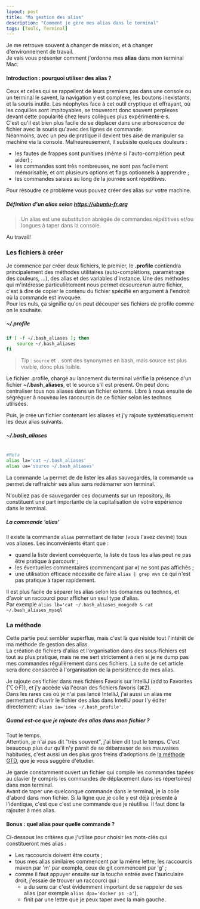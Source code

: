 ```yaml
---
layout: post
title: "Ma gestion des alias"
description: "Comment je gère mes alias dans le terminal"
tags: [Tools, Terminal]
---
```


Je me retrouve souvent à changer de mission, et à changer d'environnement de travail.    
Je vais vous présenter comment j'ordonne mes **alias** dans mon terminal Mac.    

#### Introduction : pourquoi utiliser des alias ?

Ceux et celles qui se rappellent de leurs premiers pas dans une console ou un terminal le savent, la navigation y est complexe, 
les boutons inexistants, et la souris inutile. Les néophytes face à cet outil cryptique et effrayant, où les coquilles 
sont impitoyables, se trouveront donc souvent perplexes devant cette popularité chez leurs collègues plus expérimenté·e·s.      
C'est qu'il est bien plus facile de se déplacer dans une arborescence de fichier avec la souris qu'avec des 
lignes de commande.     
Néanmoins, avec un peu de pratique il devient très aisé de manipuler sa machine via la console. Malheureusement, il subsiste
quelques douleurs :    
* les fautes de frappes sont punitives (même si l'auto-complétion peut aider) ;
* les commandes sont très nombreuses, ne sont pas facilement mémorisable, et ont plusieurs options et flags optionnels à apprendre ;
* les commandes saisies au long de la journée sont répétitives.   
 
 
Pour résoudre ce problème vous pouvez créer des alias sur votre machine.


##### Définition d'un alias selon https://ubuntu-fr.org

> Un alias est une substitution abrégée de commandes répétitives et/ou longues à taper dans la console. 


Au travail!

### Les fichiers à créer

Je commence par créer deux fichiers, le premier, le **.profile** contiendra principalement des méthodes utilitaires
(auto-complétions, paramètrage des couleurs, ...), des alias et des variables d'instance. 
Une des méthodes qui m'intéresse particuliètement nous permet de*sourcer*un autre fichier, c'est à dire
de copier le contenu du fichier spécifié en argument à l'endroit où la commande est invoquée.    
Pour les nuls, ça signifie qu'on peut découper ses fichiers de profile comme on le souhaite. 

##### ~/.profile
```Bash
if [ -f ~/.bash_aliases ]; then
    source ~/.bash_aliases
fi
```
> Tip : ```source``` et ```.``` sont des synonymes en bash, mais source est plus visible, donc plus lisible.


Le fichier .profile, chargé au lancement du terminal vérifie la présence d'un fichier **~/.bash_aliases**, et le source
s'il est présent. On peut donc centraliser tous nos aliases dans un fichier externe. Libre à nous ensuite de ségréguer
à nouveau les raccourcis de ce fichier selon les technos utilisées.
  
Puis, je crée un fichier contenant les aliases et j'y rajoute systématiquement les deux alias suivants. 

##### ~/.bash_aliases
```Bash

#Meta
alias la='cat ~/.bash_aliases'
alias ua='source ~/.bash_aliases'
``` 
La commande ```la``` permet de de lister les alias sauvegardés, la commande ```ua``` permet de raffraichir ses alias 
sans redémarrer son terminal.   

N'oubliez pas de sauvegarder ces documents sur un repository, ils constituent une part importante de la capitalisation
de votre expérience dans le terminal.

##### La commande 'alias'
 
Il existe la commande ```alias``` permettant de lister (vous l'avez deviné) tous vos aliases. 
Les inconvénients étant que :  
* quand la liste  devient conséquente, la liste de tous les alias peut ne pas être pratique à parcourir ;
* les éventuelles commentaires (commençant par ```#```) ne sont pas affichés ;    
* une utilisation efficace nécessite de faire ```alias | grep mvn``` ce qui n'est pas pratique à taper rapidement.    
  
Il est plus facile de séparer les alias selon les domaines ou technos, et d'avoir un raccourci pour afficher un seul 
type d'alias.    
Par exemple ```alias lb='cat ~/.bash_aliases_mongodb & cat ~/.bash_aliases_mysql```   

### La méthode

Cette partie peut sembler superflue, mais c'est là que réside tout l'intérêt de ma méthode de gestion des alias.      
La création de fichiers d'alias et l'organisation dans des sous-fichiers est tout au plus pratique, mais ne me sert 
strictement à rien si je ne dump pas mes commandes régulièrement dans ces fichiers. La suite de cet article sera donc 
consacrée à l'organisation de la persistence de mes alias.
       
Je rajoute ces fichier dans mes fichiers Favoris sur IntelliJ (add to Favorites (⌥⇧F)), 
et j'y accède via l'écran des fichiers favoris (⌘2).          
Dans les rares cas où je n'ai pas lancé IntelliJ, j'ai aussi un alias me permettant d'ouvrir
le fichier des alias dans IntelliJ pour l'y éditer directement: ```alias ia='idea ~/.bash_profile'```. 


##### Quand est-ce que je rajoute des alias dans mon fichier ?

Tout le temps.    
Attention, je n'ai pas dit "très souvent", j'ai bien dit tout le temps. C'est beaucoup plus dur qu'il n'y parait de se 
débarasser de ses mauvaises habitudes, c'est aussi un des plus gros freins d'adoptions de
[la méthode GTD](https://fr.wikipedia.org/wiki/Getting_Things_Done), que je vous 
suggère d'étudier.  

Je garde constamment ouvert un fichier qui compile les commandes tapées au clavier (y compris les commandes 
de déplacement dans les répertoires) dans mon terminal.    
Avant de taper une quelconque commande dans le terminal, je la colle d'abord dans mon fichier. 
Si la ligne que je colle y est déjà présente à l'identique, c'est que c'est une commande que 
je réutilise. Il faut donc la rajouter à mes alias.

#### Bonus : quel alias pour quelle commande ?

Ci-dessous les critères que j'utilise pour choisir les mots-clés qui constitueront mes alias :
* Les raccourcis doivent être courts ;    
* tous mes alias similaires commencent par la même lettre, les raccourcis maven par 'm' par exemple, ceux de git commencent par 'g' ;
* comme il faut appuyer ensuite sur la touche entrée avec l'auriculaire droit, j'essaie de trouver un raccourci qui :
    * a du sens car c'est évidemment important de se rappeler de ses alias (par exemple ```alias dpa='docker ps -a'```), 
    * finit par une lettre que je peux taper avec la main gauche.
    
      
